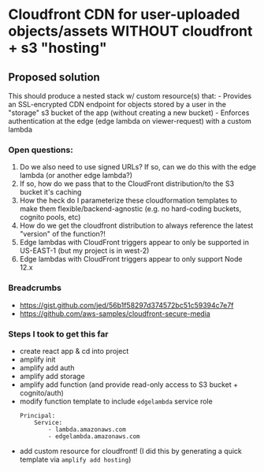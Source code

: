 # Cloudfront CDN for user-uploaded objects/assets WITHOUT cloudfront + s3 "hosting"

## Proposed solution

This should produce a nested stack w/ custom resource(s) that:
    - Provides an SSL-encrypted CDN endpoint for objects stored by a user in the "storage" s3 bucket of the app (without creating a new bucket)
    - Enforces authentication at the edge (edge lambda on viewer-request) with a custom lambda

### Open questions:
1. Do we also need to use signed URLs? If so, can we do this with the edge lambda (or another edge lambda?)
2. If so, how do we pass that to the CloudFront distribution/to the S3 bucket it's caching
3. How the heck do I parameterize these cloudformation templates to make them flexible/backend-agnostic (e.g. no hard-coding buckets, cognito pools, etc)
4. How do we get the cloudfront distribution to always reference the latest "version" of the function?!
5. Edge lambdas with CloudFront triggers appear to only be supported in US-EAST-1 (but my project is in west-2)
6. Edge lambdas with CloudFront triggers appear to only support Node 12.x

### Breadcrumbs

- https://gist.github.com/jed/56b1f58297d374572bc51c59394c7e7f
- https://github.com/aws-samples/cloudfront-secure-media

### Steps I took to get this far

- create react app & cd into project
- amplify init
- amplify add auth
- amplify add storage
- amplify add function (and provide read-only access to S3 bucket + cognito/auth)
- modify function template to include `edgelambda` service role
    ```
    Principal:
        Service:
            - lambda.amazonaws.com
            - edgelambda.amazonaws.com
    ```
- add custom resource for cloudfront! (I did this by generating a quick template via `amplify add hosting`)
